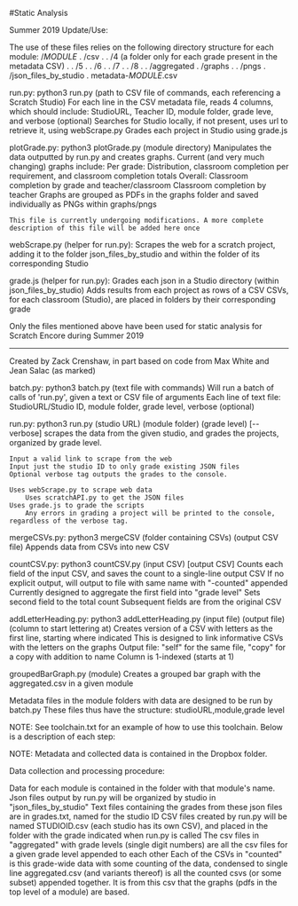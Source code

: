 #Static Analysis 

Summer 2019 Update/Use:

The use of these files relies on the following directory structure for each module:
/*MODULE*
.    /csv
.    .   /4     (a folder only for each grade present in the metadata CSV)
.    .   /5
.    .   /6
.    .   /7
.    .   /8
.    .   /aggregated
.    /graphs
.    .   /pngs
.    /json_files_by_studio
.   metadata-*MODULE*.csv


run.py: python3 run.py (path to CSV file of commands, each referencing a Scratch Studio)
    For each line in the CSV metadata file, reads 4 columns, which should include:
        StudioURL, Teacher ID, module folder, grade leve, and verbose (optional)
    Searches for Studio locally, if not present, uses url to retrieve it, using webScrape.py
    Grades each project in Studio using grade.js

plotGrade.py: python3 plotGrade.py (module directory)
    Manipulates the data outputted by run.py and creates graphs. 
    Current (and very much changing) graphs include:
        Per grade:
            Distribution, classroom completion per requirement, and classroom completion totals
        Overall:
            Classroom completion by grade and teacher/classroom
            Classroom completion by teacher
    Graphs are grouped as PDFs in the graphs folder and saved individually as PNGs within graphs/pngs

    This file is currently undergoing modifications. A more complete description of this file will be added here once 

webScrape.py (helper for run.py):
    Scrapes the web for a scratch project, adding it to the folder json_files_by_studio and within the folder of its corresponding Studio

grade.js (helper for run.py):
    Grades each json in a Studio directory (within json_files_by_studio)
    Adds results from each project as rows of a CSV
    CSVs, for each classroom (Studio), are placed in folders by their corresponding grade



Only the files mentioned above have been used for static analysis for Scratch Encore during Summer 2019
_________________________________________________________________________________________


Created by Zack Crenshaw, in part based on code from Max White and Jean Salac (as marked)

batch.py: python3 batch.py (text file with commands)
    Will run a batch of calls of 'run.py', given a text or CSV file of arguments
    Each line of text file:
    	StudioURL/Studio ID, module folder, grade level, verbose (optional) 

run.py: python3 run.py (studio URL) (module folder) (grade level) [--verbose]
    scrapes the data from the given studio, and grades the projects, organized by grade level. 
    
    Input a valid link to scrape from the web
    Input just the studio ID to only grade existing JSON files
    Optional verbose tag outputs the grades to the console.
    
    Uses webScrape.py to scrape web data
        Uses scratchAPI.py to get the JSON files
    Uses grade.js to grade the scripts
    	Any errors in grading a project will be printed to the console, regardless of the verbose tag.
    
mergeCSVs.py: python3 mergeCSV (folder containing CSVs) (output CSV file)
    Appends data from CSVs into new CSV
    
countCSV.py: python3 countCSV.py (input CSV) [output CSV]
    Counts each field of the input CSV, and saves the count to a single-line output CSV
    If no explicit output, will output to file with same name with "-counted" appended
    Currently designed to aggregate the first field into "grade level"
    Sets second field to the total count
    Subsequent fields are from the original CSV

addLetterHeading.py: python3 addLetterHeading.py (input file) (output file) (column to start lettering at)
	Creates version of a CSV with letters as the first line, starting where indicated
	This is designed to link informative CSVs with the letters on the graphs
	Output file: "self" for the same file, "copy" for a copy with addition to name
	Column is 1-indexed (starts at 1)

groupedBarGraph.py (module)
	Creates a grouped bar graph with the aggregated.csv in a given module

Metadata files in the module folders with data are designed to be run by batch.py
These files thus have the structure: studioURL,module,grade level

NOTE: See toolchain.txt for an example of how to use this toolchain. Below is a description of each step:

NOTE: Metadata and collected data is contained in the Dropbox folder. 

Data collection and processing procedure:

Data for each module is contained in the folder with that module's name.
Json files output by run.py will be organized by studio in "json_files_by_studio"
Text files containing the grades from these json files are in grades.txt, named for the studio ID
CSV files created by run.py will be named STUDIOID.csv (each studio has its own CSV), and placed in the folder with the grade indicated when run.py is called
The csv files in "aggregated" with grade levels (single digit numbers) are all the csv files for a given grade level appended to each other
Each of the CSVs in "counted" is this grade-wide data with some counting of the data, condensed to single line
aggregated.csv (and variants thereof) is all the counted csvs (or some subset) appended together. It is from this csv that the graphs (pdfs in the top level of a module) are based.



    

    



    